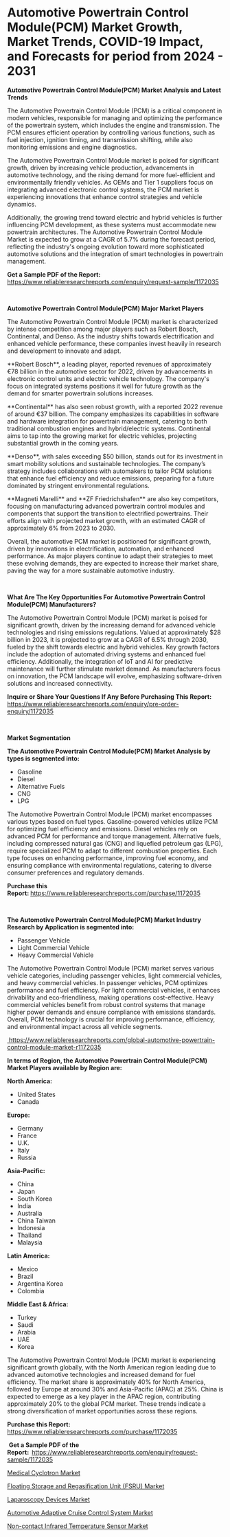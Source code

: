 <p><h1>Automotive Powertrain Control Module(PCM) Market Growth, Market Trends, COVID-19 Impact, and Forecasts for period from 2024 - 2031</h1></p><p><strong>Automotive Powertrain Control Module(PCM) Market Analysis and Latest Trends</strong></p>
<p><p>The Automotive Powertrain Control Module (PCM) is a critical component in modern vehicles, responsible for managing and optimizing the performance of the powertrain system, which includes the engine and transmission. The PCM ensures efficient operation by controlling various functions, such as fuel injection, ignition timing, and transmission shifting, while also monitoring emissions and engine diagnostics.</p><p>The Automotive Powertrain Control Module market is poised for significant growth, driven by increasing vehicle production, advancements in automotive technology, and the rising demand for more fuel-efficient and environmentally friendly vehicles. As OEMs and Tier 1 suppliers focus on integrating advanced electronic control systems, the PCM market is experiencing innovations that enhance control strategies and vehicle dynamics.</p><p>Additionally, the growing trend toward electric and hybrid vehicles is further influencing PCM development, as these systems must accommodate new powertrain architectures. The Automotive Powertrain Control Module Market is expected to grow at a CAGR of 5.7% during the forecast period, reflecting the industry's ongoing evolution toward more sophisticated automotive solutions and the integration of smart technologies in powertrain management.</p></p>
<p><strong>Get a Sample PDF of the Report:&nbsp;</strong> <a href="https://www.reliableresearchreports.com/enquiry/request-sample/1172035?utm_campaign=36&utm_medium=2&utm_source=Github&utm_content=ia&utm_term=03112024&utm_id=automotive-powertrain-control-modulepcm">https://www.reliableresearchreports.com/enquiry/request-sample/1172035</a></p>
<p>&nbsp;</p>
<p><strong>Automotive Powertrain Control Module(PCM) Major Market Players</strong></p>
<p><p>The Automotive Powertrain Control Module (PCM) market is characterized by intense competition among major players such as Robert Bosch, Continental, and Denso. As the industry shifts towards electrification and enhanced vehicle performance, these companies invest heavily in research and development to innovate and adapt.</p><p>**Robert Bosch**, a leading player, reported revenues of approximately €78 billion in the automotive sector for 2022, driven by advancements in electronic control units and electric vehicle technology. The company's focus on integrated systems positions it well for future growth as the demand for smarter powertrain solutions increases.</p><p>**Continental** has also seen robust growth, with a reported 2022 revenue of around €37 billion. The company emphasizes its capabilities in software and hardware integration for powertrain management, catering to both traditional combustion engines and hybrid/electric systems. Continental aims to tap into the growing market for electric vehicles, projecting substantial growth in the coming years.</p><p>**Denso**, with sales exceeding $50 billion, stands out for its investment in smart mobility solutions and sustainable technologies. The company’s strategy includes collaborations with automakers to tailor PCM solutions that enhance fuel efficiency and reduce emissions, preparing for a future dominated by stringent environmental regulations.</p><p>**Magneti Marelli** and **ZF Friedrichshafen** are also key competitors, focusing on manufacturing advanced powertrain control modules and components that support the transition to electrified powertrains. Their efforts align with projected market growth, with an estimated CAGR of approximately 6% from 2023 to 2030.</p><p>Overall, the automotive PCM market is positioned for significant growth, driven by innovations in electrification, automation, and enhanced performance. As major players continue to adapt their strategies to meet these evolving demands, they are expected to increase their market share, paving the way for a more sustainable automotive industry.</p></p>
<p>&nbsp;</p>
<p><strong>What Are The Key Opportunities For Automotive Powertrain Control Module(PCM) Manufacturers?</strong></p>
<p><p>The Automotive Powertrain Control Module (PCM) market is poised for significant growth, driven by the increasing demand for advanced vehicle technologies and rising emissions regulations. Valued at approximately $28 billion in 2023, it is projected to grow at a CAGR of 6.5% through 2030, fueled by the shift towards electric and hybrid vehicles. Key growth factors include the adoption of automated driving systems and enhanced fuel efficiency. Additionally, the integration of IoT and AI for predictive maintenance will further stimulate market demand. As manufacturers focus on innovation, the PCM landscape will evolve, emphasizing software-driven solutions and increased connectivity.</p></p>
<p><strong>Inquire or Share Your Questions If Any Before Purchasing This Report:</strong> <a href="https://www.reliableresearchreports.com/enquiry/pre-order-enquiry/1172035?utm_campaign=36&utm_medium=2&utm_source=Github&utm_content=ia&utm_term=03112024&utm_id=automotive-powertrain-control-modulepcm">https://www.reliableresearchreports.com/enquiry/pre-order-enquiry/1172035</a></p>
<p>&nbsp;</p>
<p><strong>Market Segmentation</strong></p>
<p><strong>The Automotive Powertrain Control Module(PCM) Market Analysis by types is segmented into:</strong></p>
<p><ul><li>Gasoline</li><li>Diesel</li><li>Alternative Fuels</li><li>CNG</li><li>LPG</li></ul></p>
<p><p>The Automotive Powertrain Control Module (PCM) market encompasses various types based on fuel types. Gasoline-powered vehicles utilize PCM for optimizing fuel efficiency and emissions. Diesel vehicles rely on advanced PCM for performance and torque management. Alternative fuels, including compressed natural gas (CNG) and liquefied petroleum gas (LPG), require specialized PCM to adapt to different combustion properties. Each type focuses on enhancing performance, improving fuel economy, and ensuring compliance with environmental regulations, catering to diverse consumer preferences and regulatory demands.</p></p>
<p><strong>Purchase this Report:&nbsp;</strong><a href="https://www.reliableresearchreports.com/purchase/1172035?utm_campaign=36&utm_medium=2&utm_source=Github&utm_content=ia&utm_term=03112024&utm_id=automotive-powertrain-control-modulepcm">https://www.reliableresearchreports.com/purchase/1172035</a></p>
<p>&nbsp;</p>
<p><strong>The Automotive Powertrain Control Module(PCM) Market Industry Research by Application is segmented into:</strong></p>
<p><ul><li>Passenger Vehicle</li><li>Light Commercial Vehicle</li><li>Heavy Commercial Vehicle</li></ul></p>
<p><p>The Automotive Powertrain Control Module (PCM) market serves various vehicle categories, including passenger vehicles, light commercial vehicles, and heavy commercial vehicles. In passenger vehicles, PCM optimizes performance and fuel efficiency. For light commercial vehicles, it enhances drivability and eco-friendliness, making operations cost-effective. Heavy commercial vehicles benefit from robust control systems that manage higher power demands and ensure compliance with emissions standards. Overall, PCM technology is crucial for improving performance, efficiency, and environmental impact across all vehicle segments.</p></p>
<p><a href="https://www.reliableresearchreports.com/global-automotive-powertrain-control-module-market-r1172035?utm_campaign=36&utm_medium=2&utm_source=Github&utm_content=ia&utm_term=03112024&utm_id=automotive-powertrain-control-modulepcm">&nbsp;https://www.reliableresearchreports.com/global-automotive-powertrain-control-module-market-r1172035</a></p>
<p><strong>In terms of Region, the Automotive Powertrain Control Module(PCM) Market Players available by Region are:</strong></p>
<p>
    <p> <strong> North America: </strong>
        <ul>
            <li>United States</li>
            <li>Canada</li>
        </ul>
        </p> 
    <p> <strong> Europe: </strong>
        <ul>
            <li>Germany</li>
            <li>France</li>
            <li>U.K.</li>
            <li>Italy</li>
            <li>Russia</li>
        </ul>
        </p> 
    <p> <strong> Asia-Pacific: </strong>
        <ul>
            <li>China</li>
            <li>Japan</li>
            <li>South Korea</li>
            <li>India</li>
            <li>Australia</li>
            <li>China Taiwan</li>
            <li>Indonesia</li>
            <li>Thailand</li>
            <li>Malaysia</li>
        </ul>
        </p> 
    <p> <strong> Latin America: </strong>
        <ul>
            <li>Mexico</li>
            <li>Brazil</li>
            <li>Argentina Korea</li>
            <li>Colombia</li>
        </ul>
        </p> 
    <p> <strong> Middle East & Africa: </strong>
        <ul>
            <li>Turkey</li>
            <li>Saudi</li>
            <li>Arabia</li>
            <li>UAE</li>
            <li>Korea</li>
        </ul>
    </p>
    </p>
<p><p>The Automotive Powertrain Control Module (PCM) market is experiencing significant growth globally, with the North American region leading due to advanced automotive technologies and increased demand for fuel efficiency. The market share is approximately 40% for North America, followed by Europe at around 30% and Asia-Pacific (APAC) at 25%. China is expected to emerge as a key player in the APAC region, contributing approximately 20% to the global PCM market. These trends indicate a strong diversification of market opportunities across these regions.</p></p>
<p><strong>Purchase this Report: </strong><a href="https://www.reliableresearchreports.com/purchase/1172035?utm_campaign=36&utm_medium=2&utm_source=Github&utm_content=ia&utm_term=03112024&utm_id=automotive-powertrain-control-modulepcm">https://www.reliableresearchreports.com/purchase/1172035</a></p>
<p>&nbsp;<strong>Get a Sample PDF of the Report:&nbsp;&nbsp;</strong><a href="https://www.reliableresearchreports.com/enquiry/request-sample/1172035?utm_campaign=36&utm_medium=2&utm_source=Github&utm_content=ia&utm_term=03112024&utm_id=automotive-powertrain-control-modulepcm">https://www.reliableresearchreports.com/enquiry/request-sample/1172035</a></p>
<p><strong></strong></p>
<p><p><a href="https://issuu.com/reportprime-2/docs/medical-cyclotron-market-size-2030._174b321d2da692?utm_campaign=36&utm_medium=2&utm_source=Github&utm_content=ia&utm_term=03112024&utm_id=automotive-powertrain-control-modulepcm">Medical Cyclotron Market</a></p><p><a href="https://www.linkedin.com/pulse/insights-floating-storage-regasification-unit-fsru-lhuee?utm_campaign=36&utm_medium=2&utm_source=Github&utm_content=ia&utm_term=03112024&utm_id=automotive-powertrain-control-modulepcm">Floating Storage and Regasification Unit (FSRU) Market</a></p><p><a href="https://issuu.com/reportprime-2/docs/laparoscopy-devices-market-size-203_85e6d5ddac071a?utm_campaign=36&utm_medium=2&utm_source=Github&utm_content=ia&utm_term=03112024&utm_id=automotive-powertrain-control-modulepcm">Laparoscopy Devices Market</a></p><p><a href="https://github.com/GRUBBSCHARLES/Market-Research-Report-List-1/blob/main/automotive-adaptive-cruise-control-system-market.md?utm_campaign=36&utm_medium=2&utm_source=Github&utm_content=ia&utm_term=03112024&utm_id=automotive-powertrain-control-modulepcm">Automotive Adaptive Cruise Control System Market</a></p><p><a href="https://www.linkedin.com/pulse/pulse-non-contact-infrared-temperature-sensor-rhythms-na1je?utm_campaign=36&utm_medium=2&utm_source=Github&utm_content=ia&utm_term=03112024&utm_id=automotive-powertrain-control-modulepcm">Non-contact Infrared Temperature Sensor Market</a></p></p>